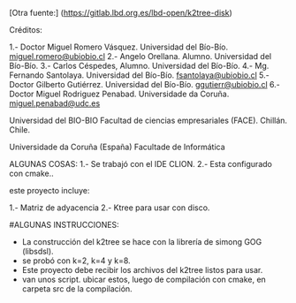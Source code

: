 [Otra fuente:] (https://gitlab.lbd.org.es/lbd-open/k2tree-disk)

Créditos:

1.- Doctor Miguel Romero Vásquez. Universidad del Bío-Bío. miguel.romero@ubiobio.cl
2.- Angelo Orellana. Alumno. Universidad del Bío-Bío.
3.- Carlos Céspedes, Alumno. Universidad del Bío-Bío.
4.- Mg. Fernando Santolaya. Universidad del Bío-Bío. fsantolaya@ubiobio.cl
5.- Doctor Gilberto Gutiérrez. Universidad del Bío-Bío. ggutierr@ubiobio.cl
6.- Doctor Miguel Rodriguez Penabad. Universidade da Coruña. miguel.penabad@udc.es

Universidad del BIO-BIO
Facultad de ciencias empresariales (FACE).
Chillán. Chile.

Universidade da Coruña (España)
Facultade de Informática 

ALGUNAS COSAS:
1.- Se trabajó con el IDE CLION.
2.- Esta configurado con cmake..

este proyecto incluye:

1.- Matriz de adyacencia
2.- Ktree para usar con disco.


#ALGUNAS INSTRUCCIONES:
- La construcción del k2tree se hace con la librería de simong GOG (libsdsl).
- se probó con k=2, k=4 y k=8.
- Este proyecto debe recibir los archivos del k2tree listos para usar.
- van unos script. ubicar estos, luego de compilación con cmake, en carpeta src de la compilación.


